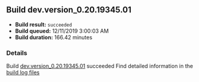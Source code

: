 ## Build dev.version_0.20.19345.01
- **Build result:** `succeeded`
- **Build queued:** 12/11/2019 3:00:03 AM
- **Build duration:** 166.42 minutes
### Details
Build [dev.version_0.20.19345.01](https://winappstudio.visualstudio.com/web/build.aspx?pcguid=a4ef43be-68ce-4195-a619-079b4d9834c2&builduri=vstfs%3a%2f%2f%2fBuild%2fBuild%2f32246) succeeded
Find detailed information in the [build log files]()
